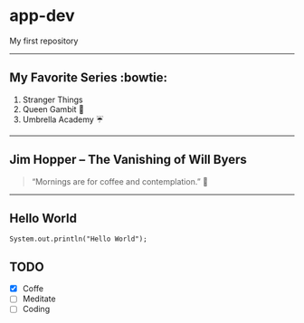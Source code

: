 # app-dev
My first repository

***

## My Favorite Series :bowtie:
1. Stranger Things
2. Queen Gambit :8ball:
3. Umbrella Academy :umbrella:

***

## Jim Hopper – The Vanishing of Will Byers
> “Mornings are for coffee and contemplation.” :sunrise:

***

## Hello World
`System.out.println("Hello World");`

## TODO
- [x] Coffe
- [ ] Meditate
- [ ] Coding
